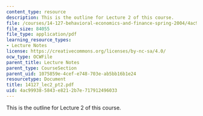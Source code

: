 ```yaml
---
content_type: resource
description: This is the outline for Lecture 2 of this course.
file: /courses/14-127-behavioral-economics-and-finance-spring-2004/4ac999385843e8212b7e717912496033_14127_lec2_pt2.pdf
file_size: 84055
file_type: application/pdf
learning_resource_types:
- Lecture Notes
license: https://creativecommons.org/licenses/by-nc-sa/4.0/
ocw_type: OCWFile
parent_title: Lecture Notes
parent_type: CourseSection
parent_uid: 1075859e-4cef-e748-703e-ab5bb16b1e24
resourcetype: Document
title: 14127_lec2_pt2.pdf
uid: 4ac99938-5843-e821-2b7e-717912496033
---
```

This is the outline for Lecture 2 of this course.